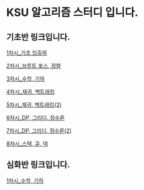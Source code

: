 # KSU 알고리즘 스터디 입니다.

## 기초반 링크입니다.
[1차시_기초 입출력](https://github.com/gkswns3708/KSU-Algorithm-Study/tree/main/%EA%B8%B0%EC%B4%88%20%EC%8A%A4%ED%84%B0%EB%94%94/1%EC%B0%A8%EC%8B%9C_%EA%B8%B0%EC%B4%88%20%EC%9E%85%EC%B6%9C%EB%A0%A5)

[2차시_브루트 포스, 정렬](https://github.com/gkswns3708/KSU-Algorithm-Study/tree/main/%EA%B8%B0%EC%B4%88%20%EC%8A%A4%ED%84%B0%EB%94%94/2%EC%B0%A8%EC%8B%9C_%EB%B8%8C%EB%A3%A8%ED%8A%B8%20%ED%8F%AC%EC%8A%A4%2C%20%EC%A0%95%EB%A0%AC)

[3차시_수학, 기하](https://github.com/gkswns3708/KSU-Algorithm-Study/tree/main/%EA%B8%B0%EC%B4%88%20%EC%8A%A4%ED%84%B0%EB%94%94/3%EC%B0%A8%EC%8B%9C%20%EC%88%98%ED%95%99%2C%20%EA%B8%B0%ED%95%98)

[4차시_재귀, 백트래킹](https://github.com/gkswns3708/KSU-Algorithm-Study/tree/main/%EA%B8%B0%EC%B4%88%20%EC%8A%A4%ED%84%B0%EB%94%94/4%EC%B0%A8%EC%8B%9C_%EC%9E%AC%EA%B7%80%2C%EB%B0%B1%ED%8A%B8%EB%9E%98%ED%82%B9)

[5차시_재귀, 백트래킹(2)](https://github.com/gkswns3708/KSU-Algorithm-Study/tree/main/%EA%B8%B0%EC%B4%88%20%EC%8A%A4%ED%84%B0%EB%94%94/5%EC%B0%A8%EC%8B%9C_%EC%9E%AC%EA%B7%80%2C%20%EB%B0%B1%ED%8A%B8%EB%9E%98%ED%82%B9(2))

[6차시_DP, 그리디, 정수론](https://github.com/gkswns3708/KSU-Algorithm-Study/tree/main/%EA%B8%B0%EC%B4%88%20%EC%8A%A4%ED%84%B0%EB%94%94/6%EC%B0%A8%EC%8B%9C_DP%2C%20%EA%B7%B8%EB%A6%AC%EB%94%94%2C%20%EC%A0%95%EC%88%98%EB%A1%A0)

[7차시_DP, 그리디, 정수론(2)](https://github.com/gkswns3708/KSU-Algorithm-Study/tree/main/%EA%B8%B0%EC%B4%88%20%EC%8A%A4%ED%84%B0%EB%94%94/7%EC%B0%A8%EC%8B%9C_DP%2C%20%EA%B7%B8%EB%A6%AC%EB%94%94%2C%20%EC%A0%95%EC%88%98%EB%A1%A0(2))


[8차시_스택, 큐, 덱](https://github.com/gkswns3708/KSU-Algorithm-Study/tree/main/%EA%B8%B0%EC%B4%88%20%EC%8A%A4%ED%84%B0%EB%94%94/8%EC%B0%A8%EC%8B%9C_%EC%8A%A4%ED%83%9D%2C%20%ED%81%90%2C%20%EB%8D%B1)


## 심화반 링크입니다.

[1차시_수학, 기하](https://github.com/gkswns3708/KSU-Algorithm-Study/tree/main/%EC%8B%AC%ED%99%94%20%EC%8A%A4%ED%84%B0%EB%94%94/1%EC%B0%A8%EC%8B%9C_%EC%88%98%ED%95%99%2C%EA%B8%B0%ED%95%98)
